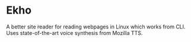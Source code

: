 # Ekho
A better site reader for reading webpages in Linux which works from CLI.  Uses state-of-the-art voice synthesis from Mozilla TTS.
